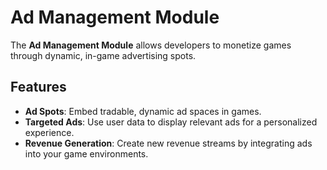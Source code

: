 # Ad Management Module

The **Ad Management Module** allows developers to monetize games through dynamic, in-game advertising spots.

## Features

- **Ad Spots**: Embed tradable, dynamic ad spaces in games.
- **Targeted Ads**: Use user data to display relevant ads for a personalized experience.
- **Revenue Generation**: Create new revenue streams by integrating ads into your game environments.
